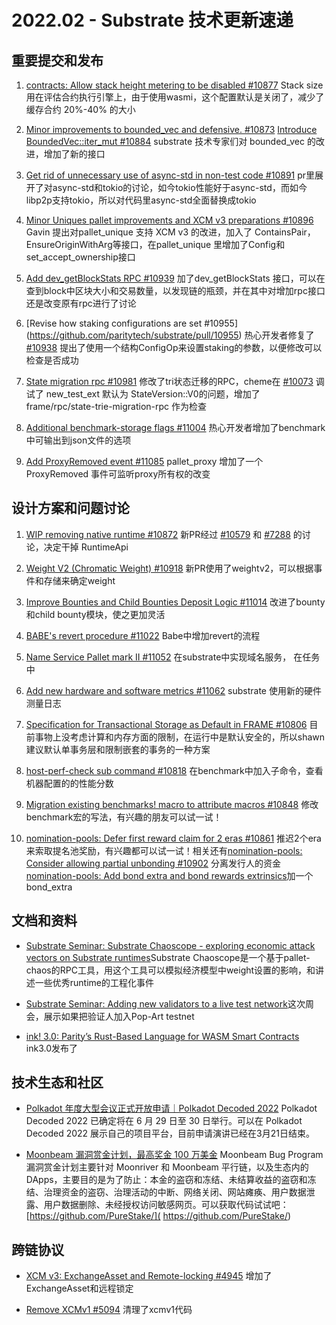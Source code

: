 # 2022.02 - Substrate 技术更新速递

## 重要提交和发布

1. [contracts: Allow stack height metering to be disabled #10877](https://github.com/paritytech/substrate/pull/10877) Stack size 用在评估合约执行引擎上，由于使用wasmi，这个配置默认是关闭了，减少了缓存合约 20%-40% 的大小

2. [Minor improvements to bounded_vec and defensive. #10873](https://github.com/paritytech/substrate/pull/10873) [Introduce BoundedVec::iter_mut #10884](https://github.com/paritytech/substrate/pull/10884) substrate 技术专家们对 bounded_vec 的改进，增加了新的接口 

3. [Get rid of unnecessary use of async-std in non-test code #10891](https://github.com/paritytech/substrate/pull/10891) pr里展开了对async-std和tokio的讨论，如今tokio性能好于async-std，而如今libp2p支持tokio，所以对代码里async-std全面替换成tokio

4. [Minor Uniques pallet improvements and XCM v3 preparations #10896
](https://github.com/paritytech/substrate/pull/10896) Gavin 提出对pallet_unique 支持 XCM v3 的改进，加入了 ContainsPair，EnsureOriginWithArg等接口，在pallet_unique 里增加了Config和set_accept_ownership接口

5. [Add dev_getBlockStats RPC #10939](https://github.com/paritytech/substrate/pull/10939) 加了dev_getBlockStats 接口，可以在查到block中区块大小和交易数量，以发现链的瓶颈，并在其中对增加rpc接口还是改变原有rpc进行了讨论

6. [Revise how staking configurations are set #10955] (https://github.com/paritytech/substrate/pull/10955) 热心开发者修复了 [#10938](https://github.com/paritytech/substrate/issues/10938) 提出了使用一个结构ConfigOp来设置staking的参数，以便修改可以检查是否成功

7. [State migration rpc #10981](https://github.com/paritytech/substrate/pull/10981) 修改了tri状态迁移的RPC，cheme在 [#10073](https://github.com/paritytech/substrate/pull/10073) 调试了 new_test_ext 默认为 StateVersion::V0的问题，增加了 frame/rpc/state-trie-migration-rpc 作为检查

8. [Additional benchmark-storage flags #11004](https://github.com/paritytech/substrate/pull/11004) 热心开发者增加了benchmark中可输出到json文件的选项

9. [Add ProxyRemoved event #11085](https://github.com/paritytech/substrate/pull/11085) pallet_proxy 增加了一个 ProxyRemoved 事件可监听proxy所有权的改变


## 设计方案和问题讨论

1. [WIP removing native runtime #10872](https://github.com/paritytech/substrate/pull/10872) 新PR经过 [#10579](https://github.com/paritytech/substrate/issues/10579) 和 [#7288](https://github.com/paritytech/substrate/issues/7288) 的讨论，决定干掉 RuntimeApi

2. [Weight V2 (Chromatic Weight) #10918](https://github.com/paritytech/substrate/pull/10918) 新PR使用了weightv2，可以根据事件和存储来确定weight

3. [Improve Bounties and Child Bounties Deposit Logic #11014](https://github.com/paritytech/substrate/pull/11014) 改进了bounty和child bounty模块，使之更加灵活

4. [BABE's revert procedure #11022](https://github.com/paritytech/substrate/pull/11022) Babe中增加revert的流程

5. [Name Service Pallet mark II #11052](https://github.com/paritytech/substrate/pull/11052) 在substrate中实现域名服务， 在任务中

6. [Add new hardware and software metrics #11062](https://github.com/paritytech/substrate/pull/11062) substrate 使用新的硬件测量日志

7. [Specification for Transactional Storage as Default in FRAME #10806](https://github.com/paritytech/substrate/issues/10806) 目前事物上没考虑计算和内存方面的限制，在运行中是默认安全的，所以shawn建议默认单事务层和限制嵌套的事务的一种方案

8. [host-perf-check sub command #10818](https://github.com/paritytech/substrate/issues/10818) 在benchmark中加入子命令，查看机器配置的的性能分数

9. [Migration existing benchmarks! macro to attribute macros #10848](https://github.com/paritytech/substrate/issues/10848) 修改benchmark宏的写法，有兴趣的朋友可以试一试！

10. [nomination-pools: Defer first reward claim for 2 eras #10861](https://github.com/paritytech/substrate/issues/10861) 推迟2个era来索取提名池奖励，有兴趣都可以试一试！相关还有[nomination-pools: Consider allowing partial unbonding #10902](https://github.com/paritytech/substrate/issues/10902) 分离发行人的资金[nomination-pools: Add bond extra and bond rewards extrinsics](https://github.com/paritytech/substrate/issues/10903)加一个bond_extra

## 文档和资料

* [Substrate Seminar: Substrate Chaoscope - exploring economic attack vectors on Substrate runtimes](https://www.youtube.com/watch?v=227actvWlXY)Substrate Chaoscope是一个基于pallet-chaos的RPC工具，用这个工具可以模拟经济模型中weight设置的影响，和讲述一些优秀runtime的工程化事件

* [Substrate Seminar: Adding new validators to a live test network](https://www.youtube.com/watch?v=IiAkJAfZsug)这次周会，展示如果把验证人加入Pop-Art testnet

* [ink! 3.0: Parity’s Rust-Based Language for WASM Smart Contracts](https://www.parity.io/blog/ink-3-0-paritys-rust-based-language-gets-a-major-update) ink3.0发布了 

## 技术生态和社区

* [Polkadot 年度大型会议正式开放申请｜Polkadot Decoded 2022](https://mp.weixin.qq.com/s/fzB0LR7iy4iomACoLUcTLw) Polkadot Decoded 2022 已确定将在 6 月 29 日至 30 日举行。可以在 Polkadot Decoded 2022 展示自己的项目平台，目前申请演讲已经在3月21日结束。

* [Moonbeam 漏洞赏金计划，最高奖金 100 万美金](https://mp.weixin.qq.com/s/qexQavokzRKtPsGDBRVIrw) Moonbeam Bug Program 漏洞赏金计划主要针对 Moonriver 和 Moonbeam 平行链，以及生态内的 DApps，主要目的是为了防止：本金的盗窃和冻结、未结算收益的盗窃和冻结、治理资金的盗窃、治理活动的中断、网络关闭、网站瘫痪、用户数据泄露、用户数据删除、未经授权访问敏感网页。可以获取代码试试吧： [https://github.com/PureStake/]( https://github.com/PureStake/)

## 跨链协议

* [XCM v3: ExchangeAsset and Remote-locking #4945](https://github.com/paritytech/polkadot/pull/4945) 增加了ExchangeAsset和远程锁定

* [Remove XCMv1 #5094](https://github.com/paritytech/polkadot/pull/5094) 清理了xcmv1代码







 
